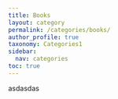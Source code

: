 ```yaml
---
title: Books
layout: category
permalink: /categories/books/
author_profile: true
taxonomy: Categories1
sidebar:
  nav: categories
toc: true
---
```

asdasdas